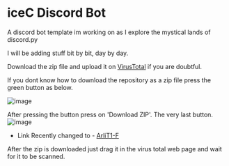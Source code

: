 # iceC Discord Bot
A discord bot template im working on as I explore the mystical lands of discord.py

I will be adding stuff bit by bit, day by day. 



Download the zip file and upload it on [VirusTotal](https://www.virustotal.com) if you are doubtful.


If you dont know how to download the repository as a zip file press the green button as below.

![image](https://user-images.githubusercontent.com/35976946/218763761-e3baa46c-d23b-4b4a-8bdb-d971bfababa0.png)

After pressing the button press on 'Download ZIP'. The very last button.
![image](https://user-images.githubusercontent.com/35976946/218764456-f9b62665-01c4-4007-8608-0d13a2816f61.png)
- Link Recently changed to - [ArliT1-F](https://github.com/ArliT1-F/iceC)

After the zip is downloaded just drag it in the virus total web page and wait for it to be scanned.
